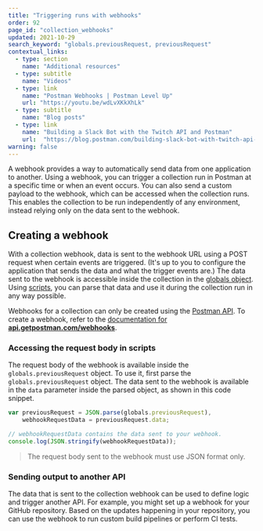 ```yaml
---
title: "Triggering runs with webhooks"
order: 92
page_id: "collection_webhooks"
updated: 2021-10-29
search_keyword: "globals.previousRequest, previousRequest"
contextual_links:
  - type: section
    name: "Additional resources"
  - type: subtitle
    name: "Videos"
  - type: link
    name: "Postman Webhooks | Postman Level Up"
    url: "https://youtu.be/wdLvXKkXhLk"
  - type: subtitle
    name: "Blog posts"
  - type: link
    name: "Building a Slack Bot with the Twitch API and Postman"
    url:  "https://blog.postman.com/building-slack-bot-with-twitch-api-and-postman/"
warning: false
---
```


A webhook provides a way to automatically send data from one application to another. Using a webhook, you can trigger a collection run in Postman at a specific time or when an event occurs. You can also send a custom payload to the webhook, which can be accessed when the collection runs. This enables the collection to be run independently of any environment, instead relying only on the data sent to the webhook.

## Creating a webhook

With a collection webhook, data is sent to the webhook URL using a POST request when certain events are triggered. (It's up to you to configure the application that sends the data and what the trigger events are.) The data sent to the webhook is accessible inside the collection in the [globals object](/docs/sending-requests/variables/). Using [scripts](/docs/writing-scripts/intro-to-scripts/), you can parse that data and use it during the collection run in any way possible.

Webhooks for a collection can only be created using the [Postman API](/docs/developer/postman-api/intro-api/). To create a webhook, refer to the [documentation for **api.getpostman.com/webhooks**](https://documenter.getpostman.com/view/12959542/UV5XjJV8#8bec7537-cc5d-4ed7-a995-c7753e55ed28).

### Accessing the request body in scripts

The request body of the webhook is available inside the `globals.previousRequest` object. To use it, first parse the `globals.previousRequest` object. The data sent to the webhook is available in the `data` parameter inside the parsed object, as shown in this code snippet.

```js
var previousRequest = JSON.parse(globals.previousRequest),
    webhookRequestData = previousRequest.data;

// webhookRequestData contains the data sent to your webhook.
console.log(JSON.stringify(webhookRequestData));
```

> The request body sent to the webhook must use JSON format only.

### Sending output to another API

The data that is sent to the collection webhook can be used to define logic and trigger another API. For example, you might set up a webhook for your GitHub repository. Based on the updates happening in your repository, you can use the webhook to run custom build pipelines or perform CI tests.
